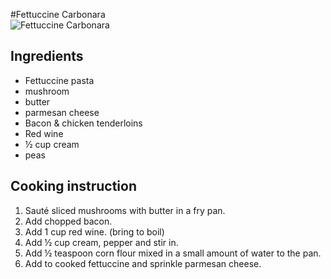 #Fettuccine Carbonara  
![Fettuccine Carbonara](images/carbonara.jpg)

## Ingredients
- Fettuccine pasta
- mushroom
- butter
- parmesan cheese 
- Bacon & chicken tenderloins
- Red wine
- ½ cup cream
- peas

## Cooking instruction
1. Sauté sliced mushrooms with butter in a fry pan.
1. Add chopped bacon.
1. Add 1 cup red wine. (bring to boil)
1. Add ½ cup cream, pepper and stir in.
1. Add ½ teaspoon corn flour mixed in a small amount of water to the pan.
1. Add to cooked fettuccine and sprinkle parmesan cheese.
